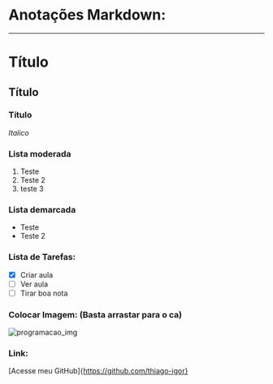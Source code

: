 # Anotações Markdown:

---

# Título
## Título
### Título


_Italico_

### Lista moderada

1. Teste
2. Teste 2
3. teste 3

### Lista demarcada
* Teste
* Teste 2

### Lista de Tarefas:

- [x] Criar aula
- [ ] Ver aula
- [ ] Tirar boa nota

### Colocar Imagem: (Basta arrastar para o ca)
![programacao_img](https://github.com/thiago-igor/Anotacaos_Markdown/assets/85878135/50cf9279-edc6-4f32-9b0f-509e9396c51a)


### Link:

[Acesse meu GitHub]{https://github.com/thiago-igor}


